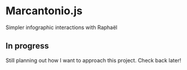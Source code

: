 # Marcantonio.js

Simpler infographic interactions with Raphaël

## In progress

Still planning out how I want to approach this project. Check back later!
